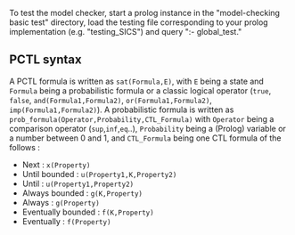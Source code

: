 To test the model checker, start a prolog instance in the "model-checking basic test" directory, load the testing file corresponding to your prolog implementation (e.g. "testing_SICS") and query ":- global_test."

## PCTL syntax
A PCTL formula is written as `sat(Formula,E)`, with `E` being a state and `Formula` being a probabilistic formula or a classic logical operator (`true`, `false`, `and(Formula1,Formula2)`, `or(Formula1,Formula2)`, `imp(Formula1,Formula2)`).
A probabilistic formula is written as `prob_formula(Operator,Probability,CTL_Formula)` with `Operator` being a comparison operator (`sup`,`inf`,`eq`..), `Probability` being a (Prolog) variable or a number between 0 and 1, and `CTL_Formula` being one CTL formula of the follows :
- Next : `x(Property)`
- Until bounded : `u(Property1,K,Property2)`
- Until : `u(Property1,Property2)`
- Always bounded : `g(K,Property)`
- Always : `g(Property)`
- Eventually bounded : `f(K,Property)`
- Eventually : `f(Property)`
